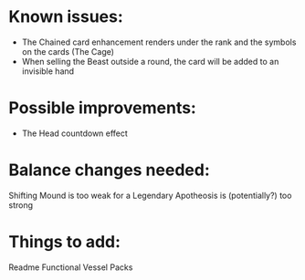 # Known issues:
- The Chained card enhancement renders under the rank and the symbols on the cards (The Cage)
- When selling the Beast outside a round, the card will be added to an invisible hand

# Possible improvements:
- The Head countdown effect

# Balance changes needed:
Shifting Mound is too weak for a Legendary
Apotheosis is (potentially?) too strong

# Things to add:
Readme
Functional Vessel Packs